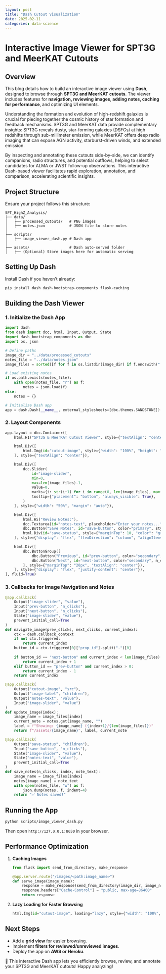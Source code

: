 ```yaml
---
layout: post
title: "Dash Cutout Visualization"
date: 2025-02-11
categories: data-science
---
```


# Interactive Image Viewer for SPT3G and MeerKAT Cutouts

## Overview
This blog details how to build an interactive image viewer using **Dash**, designed to browse through **SPT3G and MeerKAT cutouts**. The viewer includes features for **navigation, reviewing images, adding notes, caching for performance**, and optimizing UI elements.

Understanding the formation and evolution of high-redshift galaxies is crucial for piecing together the cosmic history of star formation and feedback mechanisms. SPT3G and MeerKAT data provide complementary insights: SPT3G reveals dusty, star-forming galaxies (DSFGs) at high redshifts through sub-millimeter emission, while MeerKAT offers deep radio imaging that can expose AGN activity, starburst-driven winds, and extended emission.

By inspecting and annotating these cutouts side-by-side, we can identify companions, radio structures, and potential outflows, helping to select candidates for ALMA or JWST follow-up observations. This interactive Dash-based viewer facilitates rapid exploration, annotation, and comparison, accelerating scientific insights.

## Project Structure
Ensure your project follows this structure:
```
SPT_HighZ_Analysis/
├── data/
│   ├── processed_cutouts/   # PNG images
│   ├── notes.json           # JSON file to store notes
│
├── scripts/
│   ├── image_viewer_dash.py # Dash app
│
├── assets/                  # Dash auto-served folder
│   ├── (Optional) Store images here for automatic serving
```

## Setting Up Dash
Install Dash if you haven't already:
```bash
pip install dash dash-bootstrap-components flask-caching
```

## Building the Dash Viewer
### 1. Initialize the Dash App
```python
import dash
from dash import dcc, html, Input, Output, State
import dash_bootstrap_components as dbc
import os, json

# Define paths
image_dir = "../data/processed_cutouts"
notes_file = "../data/notes.json"
image_files = sorted([f for f in os.listdir(image_dir) if f.endswith(".png")])

# Load existing notes
if os.path.exists(notes_file):
    with open(notes_file, "r") as f:
        notes = json.load(f)
else:
    notes = {}

# Initialize Dash app
app = dash.Dash(__name__, external_stylesheets=[dbc.themes.SANDSTONE])
```

### 2. Layout Components
```python
app.layout = dbc.Container([
    html.H1("SPT3G & MeerKAT Cutout Viewer", style={"textAlign": "center"}),

    html.Div([
        html.Img(id="cutout-image", style={"width": "100%", "height": "600px", "object-fit": "contain"}),
    ], style={"textAlign": "center"}),

    html.Div([
        dcc.Slider(
            id="image-slider",
            min=0,
            max=len(image_files)-1,
            value=0,
            marks={i: str(i+1) for i in range(0, len(image_files), max(1, len(image_files)//10))},
            tooltip={"placement": "bottom", "always_visible": True},
        )
    ], style={"width": "50%", "margin": "auto"}),

    html.Div([
        html.H5("Review Notes:"),
        dcc.Textarea(id="notes-text", placeholder="Enter your notes...", style={"width": "50%", "height": 150, "margin": "auto"}),
        dbc.Button("Save Notes", id="save-button", color="primary", style={"marginTop": 10}),
        html.Div(id="save-status", style={"marginTop": 10, "color": "green"}),
    ], style={"display": "flex", "flexDirection": "column", "alignItems": "center"}),

    html.Div([
        dbc.ButtonGroup([
            dbc.Button("Previous", id="prev-button", color="secondary", n_clicks=0),
            dbc.Button("Next", id="next-button", color="secondary", n_clicks=0),
        ], style={"marginTop": "20px", "textAlign": "center"}),
    ], style={"display": "flex", "justify-content": "center"}),
], fluid=True)
```

### 3. Callbacks for Image Navigation and Notes
```python
@app.callback(
    Output("image-slider", "value"),
    Input("prev-button", "n_clicks"),
    Input("next-button", "n_clicks"),
    State("image-slider", "value"),
    prevent_initial_call=True
)
def navigate_image(prev_clicks, next_clicks, current_index):
    ctx = dash.callback_context
    if not ctx.triggered:
        return current_index
    button_id = ctx.triggered[0]["prop_id"].split(".")[0]
    
    if button_id == "next-button" and current_index < len(image_files) - 1:
        return current_index + 1
    elif button_id == "prev-button" and current_index > 0:
        return current_index - 1
    return current_index

@app.callback(
    Output("cutout-image", "src"),
    Output("image-label", "children"),
    Output("notes-text", "value"),
    Input("image-slider", "value")
)
def update_image(index):
    image_name = image_files[index]
    current_note = notes.get(image_name, "")
    label = f"Showing: {image_name} ({index+1}/{len(image_files)})"
    return f"/assets/{image_name}", label, current_note

@app.callback(
    Output("save-status", "children"),
    Input("save-button", "n_clicks"),
    State("image-slider", "value"),
    State("notes-text", "value"),
    prevent_initial_call=True
)
def save_notes(n_clicks, index, note_text):
    image_name = image_files[index]
    notes[image_name] = note_text
    with open(notes_file, "w") as f:
        json.dump(notes, f, indent=4)
    return "✅ Notes saved!"
```

## Running the App
```bash
python scripts/image_viewer_dash.py
```
Then open `http://127.0.0.1:8050` in your browser.

## Performance Optimization
1. **Caching Images**
   ```python
   from flask import send_from_directory, make_response
   
   @app.server.route("/images/<path:image_name>")
   def serve_image(image_name):
       response = make_response(send_from_directory(image_dir, image_name))
       response.headers["Cache-Control"] = "public, max-age=86400"
       return response
   ```

2. **Lazy Loading for Faster Browsing**
   ```python
   html.Img(id="cutout-image", loading="lazy", style={"width": "100%", "height": "600px"})
   ```

## Next Steps
- Add a **grid view** for easier browsing.
- Implement **filters for reviewed/unreviewed images**.
- Deploy the app on **AWS or Heroku**.

🚀 This interactive Dash app lets you efficiently browse, review, and annotate your SPT3G and MeerKAT cutouts! Happy analyzing!

